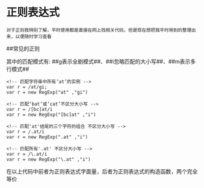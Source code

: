 # 正则表达式

	对于正则我特别了解，平时使用都是直接在网上找相关代码，但是现在想把我平时用到的整理出来，以便随时学习查看

##常见的正则

其中的匹配模式有: ##g表示全剧模式##、##i忽略匹配的大小写##、##m表示多行模式##

```
<!-- 匹配字符串中所有‘at’的实例 -->
var r = /at/gi;
var r = new RegExp("at" ,"gi")

<!-- 匹配‘bat’或‘cat’不区分大小写 -->
var r = /[bc]at/i
var r = new RegExp("[bc]at" ,"i")

<!-- 匹配'at'结尾的三个字符的组合 不区分大小写 -->
var r = /.at/i
var r = new RegExp(".at" ,"i")

<!-- 匹配所有'.at' 不区分大小写 -->
var r = /\.at/i
var r = new RegExp("\.at" ,"i")
```
在以上代码中前者为正则表达式字面量，后者为正则表达式的构造函数，两个完全等价